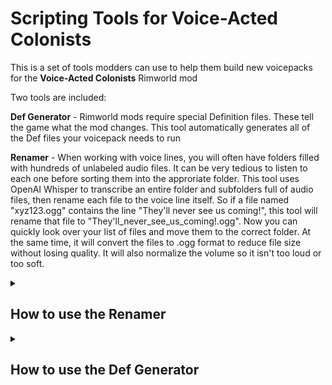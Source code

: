 # Scripting Tools for Voice-Acted Colonists

This is a set of tools modders can use to help them build new voicepacks for the <b>Voice-Acted Colonists</b> Rimworld mod

Two tools are included:

**Def Generator** - Rimworld mods require special Definition files. These tell the game what the mod changes. This tool automatically generates all of  the Def files your voicepack needs to run

**Renamer** - When working with voice lines, you will often have folders filled with hundreds of unlabeled audio files. It can be very tedious to listen to each one before sorting them into the approriate folder. This tool uses OpenAI Whisper to transcribe an entire folder and subfolders full of audio files, then rename each file to the voice line itself. So if a file named "xyz123.ogg" contains the line "They'll never see us coming!", this tool will rename that file to "They'll_never_see_us_coming!.ogg". Now you can quickly look over your list of files and move them to the correct folder. At the same time, it will convert the files to .ogg format to reduce file size without losing quality. It will also normalize the volume so it isn't too loud or too soft.

<details>
<summary><h2>How to use the Renamer</h2></summary>
 -
1. Download a specific version of Whisper: https://github.com/Purfview/whisper-standalone-win. Be aware that this download is over 1GB compressed, and almost 4GB when unzipped

2. Extract the downloaded Faster-Whisper-XXL

3. Place the contents of the "RenameAudio" folder in the folder which contains Faster-Whisper-XXL.exe

4. Copy your voice line audio files into the RenameThese folder

5. Make sure you close any audio players or anything that might be using these files

6. Run "RenameAudio.bat"

This will rename and convert all audio files in the RenameThese folder and any subfolders within it

Audio files that are shorter than one or two seconds, as well as some files that only contain grunts but no actual words, will be renamed with a number (1.ogg, 2.ogg, etc)

If you have an Nvidia GPU, Whisper will use it to process your files very quickly. If you have an AMD GPU, your CPU will be used instead. With my CPU (i9 12900K), this will process about 70 voice lines per minute.
</details>

<details>
<summary><h2>How to use the Def Generator</h2></summary>
-
1. Your file structure MUST be the same as this voicepack.
2. Sounds/VAC/YourProjectName is the project folder. Name your project folder whatever you like.
3. Put your voices in the Male and Female folders
4. Put your sound files in Attack, Select, Move, Downed, and Death folders
5. Double click "GenerateDefs.bat". This automatically generates all of the SoundDefs and VoicePackDefs for your mod.
6. Make sure you delete the .bat and .ps1 files before uploading your voicepack to Steam

Here's how it works (and doesn't work):
-
It scans for all sound files in the Sounds/VAC/Project/Gender/Voice/Action folders. It adds appropriate defs for each of these into the SoundDef and VoicePackDef for that voice. If a folder exists that is empty, it does not add a def.

Currently only .ogg files are supported, only Male and Female genders are supported, and only Attack, Select, Move, Downed, and Death actions are supported. All of these can be expanded easily at a later date.

These scripts have been verified to work fine with this voicepack and with the DirtyBomb voicepack, but have not been tested with any other voicepack. As long as your file types and folder structure match, it should work fine. If you have any issues, you can bring it up on this repo, in discord, or you can fork this and modify to suit your needs.

